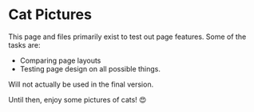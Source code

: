 # Cat Pictures

This page and files primarily exist to test out page features.
Some of the tasks are:
-  Comparing page layouts
-  Testing page design on all possible things.

Will not actually be used in the final version.

Until then, enjoy some pictures of cats! :heart_eyes:

